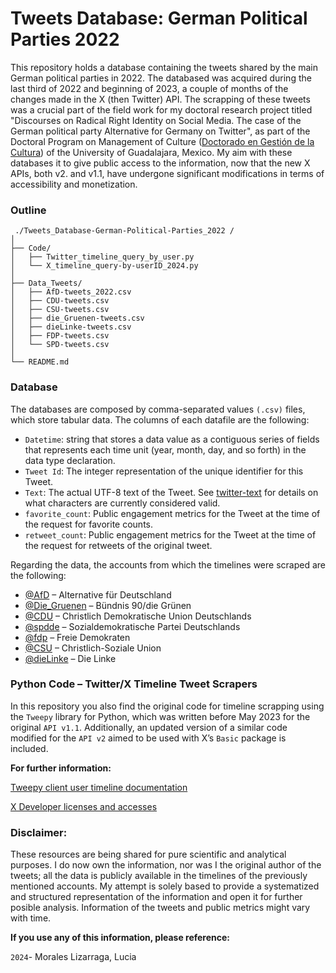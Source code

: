 # **Tweets Database: German Political Parties 2022**
This repository holds a database containing the tweets shared by the main German political parties in 2022. The databased was acquired during the last third of 2022 and beginning of 2023, a couple of months of the changes made in the X (then Twitter) API. 
The scrapping of these tweets was a crucial part of the field work for my doctoral research project titled "Discourses on Radical Right Identity on Social Media. The case of the German political party Alternative for Germany on Twitter", as part of the Doctoral Program on Management of Culture ([Doctorado en Gestión de la Cultura](https://gestioncultural.udgvirtual.udg.mx/)) of the University of Guadalajara, Mexico. 
My aim with these databases it to give public access to the information, now that the new X APIs, both v2. and v1.1, have undergone significant modifications in terms of accessibility and monetization. 

### **Outline**
```
 ./Tweets_Database-German-Political-Parties_2022 /
│
├── Code/
│   ├── Twitter_timeline_query_by_user.py
│   └── X_timeline_query-by-userID_2024.py
│
├── Data_Tweets/
│   ├── AfD-tweets_2022.csv
│   ├── CDU-tweets.csv
│   ├── CSU-tweets.csv
│   ├── die_Gruenen-tweets.csv
│   ├── dieLinke-tweets.csv
│   ├── FDP-tweets.csv
│   └── SPD-tweets.csv
│
└── README.md
```

### **Database**
The databases are composed by comma-separated values ```(.csv)``` files, which store tabular data. The columns of each datafile are the following:
* ```Datetime```: string that stores a data value as a contiguous series of fields that represents each time unit (year, month, day, and so forth) in the data type declaration.
* ```Tweet Id```: The integer representation of the unique identifier for this Tweet.
* ```Text```: The actual UTF-8 text of the Tweet. See [twitter-text](https://developer.twitter.com/en/docs/counting-characters) for details on what characters are currently considered valid.
* ```favorite_count```: Public engagement metrics for the Tweet at the time of the request for favorite counts.
* ```retweet_count```: Public engagement metrics for the Tweet at the time of the request for retweets of the original tweet.

Regarding the data, the accounts from which the timelines were scraped are the following: 

* [@AfD](https://twitter.com/AfD) – Alternative für Deutschland
* [@Die_Gruenen](https://twitter.com/Die_Gruenen) – Bündnis 90/die Grünen
* [@CDU](https://twitter.com/Cdu) – Christlich Demokratische Union Deutschlands
* [@spdde](https://twitter.com/spdde) – Sozialdemokratische Partei Deutschlands
* [@fdp](https://twitter.com/fdp) – Freie Demokraten
* [@CSU](https://twitter.com/csu) – Christlich-Soziale Union
* [@dieLinke](https://twitter.com/dielinke) – Die Linke 

### **Python Code – Twitter/X Timeline Tweet Scrapers**
In this repository you also find the original code for timeline scrapping using the ```Tweepy``` library for Python, 
which was written before May 2023 for the original ```API v1.1```. Additionally, an updated version of a similar code modified for the ```API v2``` aimed to be
used with X’s ```Basic``` package is included.



**For further information:**

[Tweepy client user timeline documentation](https://docs.tweepy.org/en/stable/api.html#tweepy.API.user_timeline)

[X Developer licenses and accesses](https://developer.twitter.com/en/docs/twitter-api)


### **Disclaimer:** 
These resources are being shared for pure scientific and analytical purposes. I do now own the information, nor was I the 
original author of the tweets; all the data is publicly available in the timelines of the previously mentioned accounts. My attempt is solely based to provide a systematized
and structured representation of the information and open it for further posible analysis. Information of the tweets and public metrics might 
vary with time.



**If you use any of this information, please reference:**


```2024```- Morales Lizarraga, Lucia
